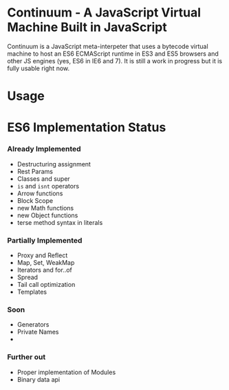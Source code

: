 # Continuum - A JavaScript Virtual Machine Built in JavaScript

Continuum is a JavaScript meta-interpeter that uses a bytecode virtual machine to host an ES6 ECMAScript runtime in ES3 and ES5 browsers and other JS engines (yes, ES6 in IE6 and 7). It is still a work in progress but it is fully usable right now.


# Usage



# ES6 Implementation Status

### Already Implemented

* Destructuring assignment
* Rest Params
* Classes and super
* `is` and `isnt` operators
* Arrow functions
* Block Scope
* new Math functions
* new Object functions
* terse method syntax in literals

### Partially Implemented

* Proxy and Reflect
* Map, Set, WeakMap
* Iterators and for..of
* Spread
* Tail call optimization
* Templates

### Soon
* Generators
* Private Names
*

### Further out
* Proper implementation of Modules
* Binary data api
